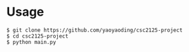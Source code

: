 # Usage
```console
$ git clone https://github.com/yaoyaoding/csc2125-project
$ cd csc2125-project
$ python main.py
```

